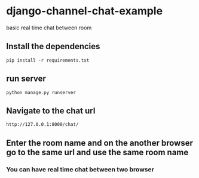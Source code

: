 # django-channel-chat-example
basic real time chat between room

## Install the dependencies
`pip install -r requirements.txt`

## run server
`python manage.py runserver`

## Navigate to the chat url
`http://127.0.0.1:8000/chat/`

## Enter the room name and on the another browser go to the same url and use the same room name

### You can have real time chat between two browser

